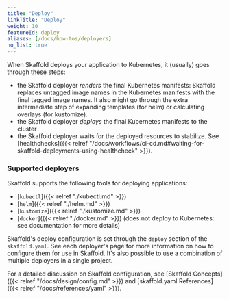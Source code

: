 ```yaml
---
title: "Deploy"
linkTitle: "Deploy"
weight: 10
featureId: deploy
aliases: [/docs/how-tos/deployers]
no_list: true
---
```


When Skaffold deploys your application to Kubernetes, it (usually) goes through these steps:

* the Skaffold deployer _renders_ the final Kubernetes manifests: Skaffold replaces untagged image names in the Kubernetes manifests with the final tagged image names.
It also might go through the extra intermediate step of expanding templates (for helm) or calculating overlays (for kustomize).
* the Skaffold deployer _deploys_ the final Kubernetes manifests to the cluster
* the Skaffold deployer waits for the deployed resources to stabilize. See [healthchecks]({{< relref "/docs/workflows/ci-cd.md#waiting-for-skaffold-deployments-using-healthcheck" >}}).

### Supported deployers

Skaffold supports the following tools for deploying applications:

* [`kubectl`]({{< relref "./kubectl.md" >}})
* [`helm`]({{< relref "./helm.md" >}})
* [`kustomize`]({{< relref "./kustomize.md" >}})
* [`docker`]({{< relref "./docker.md" >}}) (does not deploy to Kubernetes: see documentation for more details)

Skaffold's deploy configuration is set through the `deploy` section
of the `skaffold.yaml`. See each deployer's page for more information
on how to configure them for use in Skaffold. It's also possible to use
a combination of multiple deployers in a single project.

For a detailed discussion on Skaffold configuration, see
[Skaffold Concepts]({{< relref "/docs/design/config.md" >}}) and
[skaffold.yaml References]({{< relref "/docs/references/yaml" >}}).